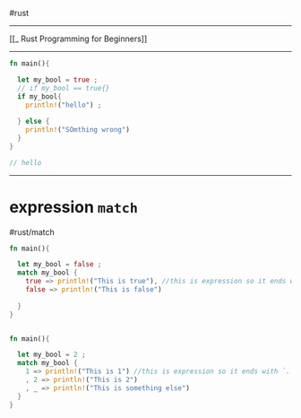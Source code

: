#rust 

---
[[_ Rust Programming for Beginners]]

----

```rust
fn main(){

  let my_bool = true ;
  // if my_bool == true{}
  if my_bool{
    println!("hello") ;
    
  } else {
    println!("SOmthing wrong")
  }
}

// hello
```

---
# expression `match`
#rust/match 
```rust
fn main(){

  let my_bool = false ;
  match my_bool {
    true => println!("This is true"), //this is expression so it ends with `.` not `;`
    false => println!("This is false")
    
  }
}
```



```rust

fn main(){

  let my_bool = 2 ;
  match my_bool {
    1 => println!("This is 1") //this is expression so it ends with `.` not `;`
    , 2 => println!("This is 2")
    , _ => println!("This is something else")
  }
}
```




